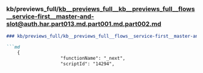 ### kb/previews_full/kb__previews_full__kb__previews_full__flows__service-first__master-and-slot@auth.har.part013.md.part001.md.part002.md

```md
### kb/previews_full/kb__previews_full__flows__service-first__master-and-slot@auth.har.part013.md.part001.md (part 002)

```md
    {
                    "functionName": "_next",
                    "scriptId": "14294",
     
```

```

```
